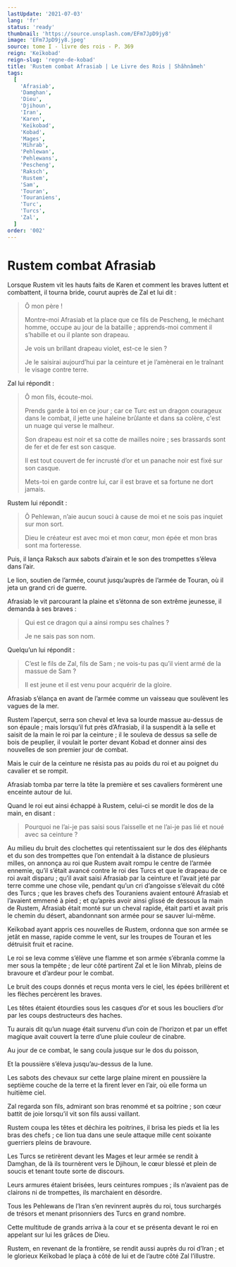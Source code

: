 ```yaml
---
lastUpdate: '2021-07-03'
lang: 'fr'
status: 'ready'
thumbnail: 'https://source.unsplash.com/EFm7JpD9jy8'
image: 'EFm7JpD9jy8.jpeg'
source: tome I - livre des rois - P. 369
reign: 'Keïkobad'
reign-slug: 'regne-de-kobad'
title: 'Rustem combat Afrasiab | Le Livre des Rois | Shâhnâmeh'
tags:
  [
    'Afrasiab',
    'Damghan',
    'Dieu',
    'Djihoun',
    'Iran',
    'Karen',
    'Keïkobad',
    'Kobad',
    'Mages',
    'Mihrab',
    'Pehlewan',
    'Pehlewans',
    'Pescheng',
    'Raksch',
    'Rustem',
    'Sam',
    'Touran',
    'Touraniens',
    'Turc',
    'Turcs',
    'Zal',
  ]
order: '002'
---
```


<!-- LTeX: language=fr -->

# Rustem combat Afrasiab

Lorsque Rustem vit les hauts faits de Karen et comment les braves luttent et combattent, il tourna bride, courut auprès de Zal et lui dit :

> Ô mon père !
>
> Montre-moi Afrasiab et la place que ce fils de Pescheng, le méchant homme, occupe au jour de la bataille ; apprends-moi comment il s’habille et ou il plante son drapeau.
>
> Je vois un brillant drapeau violet, est-ce le sien ?
>
> Je le saisirai aujourd’hui par la ceinture et je l’amènerai en le traînant le visage contre terre.

Zal lui répondit :

> Ô mon fils, écoute-moi.
>
> Prends garde à toi en ce jour ; car ce Turc est un dragon courageux dans le combat, il jette une haleine brûlante et dans sa colère, c'est un nuage qui verse le malheur.
>
> Son drapeau est noir et sa cotte de mailles noire ; ses brassards sont de fer et de fer est son casque.
>
> Il est tout couvert de fer incrusté d’or et un panache noir est fixé sur son casque.
>
> Mets-toi en garde contre lui, car il est brave et sa fortune ne dort jamais.

Rustem lui répondit :

> Ô Pehlewan, n’aie aucun souci à cause de moi et ne sois pas inquiet sur mon sort.
>
> Dieu le créateur est avec moi et mon cœur, mon épée et mon bras sont ma forteresse.

Puis, il lança Raksch aux sabots d’airain et le son des trompettes s’éleva dans l’air.

Le lion, soutien de l’armée, courut jusqu’auprès de l’armée de Touran, où il jeta un grand cri de guerre.

Afrasiab le vit parcourant la plaine et s’étonna de son extrême jeunesse, il demanda à ses braves :

> Qui est ce dragon qui a ainsi rompu ses chaînes ?
>
> Je ne sais pas son nom.

Quelqu’un lui répondit :

> C’est le fils de Zal, fils de Sam ; ne vois-tu pas qu’il vient armé de la massue de Sam ?
>
> Il est jeune et il est venu pour acquérir de la gloire.

Afrasiab s’élança en avant de l’armée comme un vaisseau que soulèvent les vagues de la mer.

Rustem l’aperçut, serra son cheval et leva sa lourde massue au-dessus de son épaule ; mais lorsqu’il fut près d’Afrasiab, il la suspendit à la selle et saisit de la main le roi par la ceinture ; il le souleva de dessus sa selle de bois de peuplier, il voulait le porter devant Kobad et donner ainsi des nouvelles de son premier jour de combat.

Mais le cuir de la ceinture ne résista pas au poids du roi et au poignet du cavalier et se rompit.

Afrasiab tomba par terre la tête la première et ses cavaliers formèrent une enceinte autour de lui.

Quand le roi eut ainsi échappé à Rustem, celui-ci se mordit le dos de la main, en disant :

> Pourquoi ne l’ai-je pas saisi sous l’aisselle et ne l’ai-je pas lié et noué avec sa ceinture ?

Au milieu du bruit des clochettes qui retentissaient sur le dos des éléphants et du son des trompettes que l’on entendait à la distance de plusieurs milles, on annonça au roi que Rustem avait rompu le centre de l’armée ennemie, qu’il s’était avancé contre le roi des Turcs et que le drapeau de ce roi avait disparu ; qu’il avait saisi Afrasiab par la ceinture et l’avait jeté par terre comme une chose vile, pendant qu’un cri d’angoisse s’élevait du côté des Turcs ; que les braves chefs des Touraniens avaient entouré Afrasiab et l’avaient emmené à pied ; et qu’après avoir ainsi glissé de dessous la main de Rustem, Afrasiab était monté sur un cheval rapide, était parti et avait pris le chemin du désert, abandonnant son armée pour se sauver lui-même.

Keïkobad ayant appris ces nouvelles de Rustem, ordonna que son armée se jetât en masse, rapide comme le vent, sur les troupes de Touran et les détruisit fruit et racine.

Le roi se leva comme s’élève une flamme et son armée s’ébranla comme la mer sous la tempête ; de leur côté partirent Zal et le lion Mihrab, pleins de bravoure et d’ardeur pour le combat.

Le bruit des coups donnés et reçus monta vers le ciel, les épées brillèrent et les flèches percèrent les braves.

Les têtes étaient étourdies sous les casques d’or et sous les boucliers d’or par les coups destructeurs des haches.

Tu aurais dit qu’un nuage était survenu d’un coin de l’horizon et par un effet magique avait couvert la terre d’une pluie couleur de cinabre.

Au jour de ce combat, le sang coula jusque sur le dos du poisson,

Et la poussière s’éleva jusqu’au-dessus de la lune.

Les sabots des chevaux sur cette large plaine mirent en poussière la septième couche de la terre et la firent lever en l’air, où elle forma un huitième ciel.

Zal regarda son fils, admirant son bras renommé et sa poitrine ; son cœur battit de joie lorsqu’il vit son fils aussi vaillant.

Rustem coupa les têtes et déchira les poitrines, il brisa les pieds et lia les bras des chefs ; ce lion tua dans une seule attaque mille cent soixante guerriers pleins de bravoure.

Les Turcs se retirèrent devant les Mages et leur armée se rendit à Damghan, de là ils tournèrent vers le Djihoun, le cœur blessé et plein de soucis et tenant toute sorte de discours.

Leurs armures étaient brisées, leurs ceintures rompues ; ils n’avaient pas de clairons ni de trompettes, ils marchaient en désordre.

Tous les Pehlewans de l’Iran s’en revinrent auprès du roi, tous surchargés de trésors et menant prisonniers des Turcs en grand nombre.

Cette multitude de grands arriva à la cour et se présenta devant le roi en appelant sur lui les grâces de Dieu.

Rustem, en revenant de la frontière, se rendit aussi auprès du roi d’Iran ; et le glorieux Keïkobad le plaça à côté de lui et de l’autre côté Zal l’illustre.
